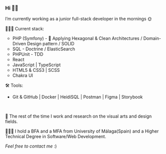 <h3>Hi 👋🏻 </h3>

<p>I’m currently working as a junior full-stack developer in the mornings 🌞</p>

<p>👩🏻‍💻 Current stack:</p>

<ul style="list-style-type:circle;">
    <li>PHP (Symfony) - 🌿 Applying  Hexagonal & Clean Architectures / Domain-Driven Design pattern / SOLID</li>
    <li>SQL - Doctrine / ElasticSearch</li>
    <li>PHPUnit - TDD</li>
    <li>React</li>
    <li>JavaScript | TypeScript</li>
    <li>HTML5 & CSS3 | SCSS</li>
    <li>Chakra UI</li>
</ul>

<p>🛠 Tools:</p>

<ul>
    <li>Git & GitHub | Docker | HeidiSQL | Postman | Figma | Storybook</li>
</ul>

<br>

<p>🌼 The rest of the time I work and research on the visual arts and design fields.</p>

<p>👩🏻‍🎓 I hold a BFA and a MFA from University of Málaga(Spain) and a Higher Technical Degree in Software/Web Development.</p>

<p><i>Feel free to contact me</i> :)</p>

